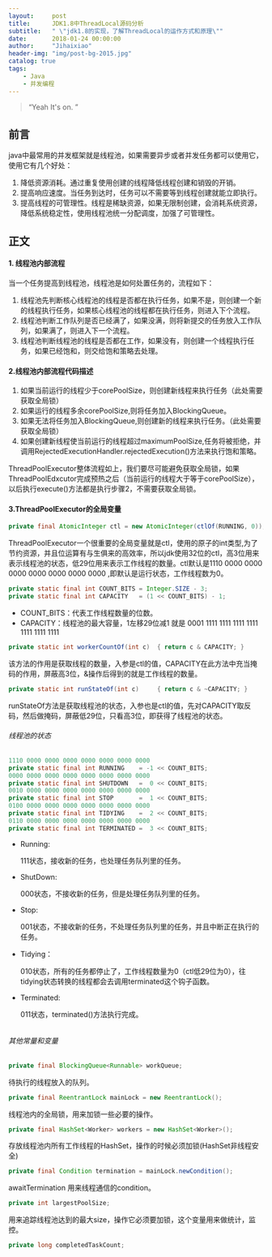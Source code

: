 ```yaml
---
layout:     post
title:      JDK1.8中ThreadLocal源码分析
subtitle:   " \"jdk1.8的实现，了解ThreadLocal的运作方式和原理\""
date:       2018-01-24 00:00:00
author:     "Jihaixiao"
header-img: "img/post-bg-2015.jpg"
catalog: true
tags:
    - Java
    - 并发编程
---
```


> “Yeah It's on. ”

## 前言

java中最常用的并发框架就是线程池，如果需要异步或者并发任务都可以使用它，使用它有几个好处：

1. 降低资源消耗。通过重复使用创建的线程降低线程创建和销毁的开销。
2. 提高响应速度。当任务到达时，任务可以不需要等到线程创建就能立即执行。
3. 提高线程的可管理性。线程是稀缺资源，如果无限制创建，会消耗系统资源，降低系统稳定性，使用线程池统一分配调度，加强了可管理性。

## 正文

#### 1. 线程池内部流程

当一个任务提高到线程池，线程池是如何处置任务的，流程如下：

1. 线程池先判断核心线程池的线程是否都在执行任务，如果不是，则创建一个新的线程执行任务，如果核心线程池的线程都在执行任务，则进入下个流程。
2. 线程池判断工作队列是否已经满了，如果没满，则将新提交的任务放入工作队列，如果满了，则进入下一个流程。
3. 线程池判断线程池的线程是否都在工作，如果没有，则创建一个线程执行任务，如果已经饱和，则交给饱和策略去处理。

#### 2.线程池内部流程代码描述

1. 如果当前运行的线程少于corePoolSize，则创建新线程来执行任务（此处需要获取全局锁）
2. 如果运行的线程多余corePoolSize,则将任务加入BlockingQueue。
3. 如果无法将任务加入BlockingQueue,则创建新的线程来执行任务。（此处需要获取全局锁）
4. 如果创建新线程使当前运行的线程超过maximumPoolSize,任务将被拒绝，并调用RejectedExecutionHandler.rejectedExecution()方法来执行饱和策略。

ThreadPoolExecutor整体流程如上，我们要尽可能避免获取全局锁，如果ThreadPoolEdxcutor完成预热之后（当前运行的线程大于等于corePoolSize），以后执行execute()方法都是执行步骤2，不需要获取全局锁。

#### 3.ThreadPoolExecutor的全局变量

```java
private final AtomicInteger ctl = new AtomicInteger(ctlOf(RUNNING, 0));
```

ThreadPoolExecutor一个很重要的全局变量就是ctl，使用的原子的int类型,为了节约资源，并且位运算有与生俱来的高效率，所以jdk使用32位的ctl，高3位用来表示线程池的状态，低29位用来表示工作线程的数量。ctl默认是1110 0000 0000 0000 0000 0000 0000 0000 ,即默认是运行状态，工作线程数为0。

```java
private static final int COUNT_BITS = Integer.SIZE - 3;
private static final int CAPACITY   = (1 << COUNT_BITS) - 1;
```

* COUNT_BITS：代表工作线程数量的位数。
* CAPACITY：线程池的最大容量，1左移29位减1 就是 0001 1111 1111 1111 1111 1111 1111 1111

```java
private static int workerCountOf(int c)  { return c & CAPACITY; }
```

该方法的作用是获取线程的数量，入参是ctl的值，CAPACITY在此方法中充当掩码的作用，屏蔽高3位，&操作后得到的就是工作线程的数量。

```java
private static int runStateOf(int c)     { return c & ~CAPACITY; }
```

runStateOf方法是获取线程池的状态，入参也是ctl的值，先对CAPACITY取反码，然后做掩码，屏蔽低29位，只看高3位，即获得了线程池的状态。

###### 线程池的状态

```java
1110 0000 0000 0000 0000 0000 0000 0000
private static final int RUNNING    = -1 << COUNT_BITS; 
0000 0000 0000 0000 0000 0000 0000 0000
private static final int SHUTDOWN   =  0 << COUNT_BITS;
0010 0000 0000 0000 0000 0000 0000 0000
private static final int STOP       =  1 << COUNT_BITS;
0100 0000 0000 0000 0000 0000 0000 0000
private static final int TIDYING    =  2 << COUNT_BITS;
0110 0000 0000 0000 0000 0000 0000 0000
private static final int TERMINATED =  3 << COUNT_BITS;
```

* Running:

  111状态，接收新的任务，也处理任务队列里的任务。

* ShutDown:

  000状态，不接收新的任务，但是处理任务队列里的任务。

* Stop:

  001状态，不接收新的任务，不处理任务队列里的任务，并且中断正在执行的任务。

* Tidying：

  010状态，所有的任务都停止了，工作线程数量为0（ctl低29位为0），往tidying状态转换的线程都会去调用terminated这个钩子函数。

* Terminated:

  011状态，terminated()方法执行完成。

  ###### 

###### 其他常量和变量



```java
private final BlockingQueue<Runnable> workQueue;
```

待执行的线程放入的队列。

```java
private final ReentrantLock mainLock = new ReentrantLock();
```

线程池内的全局锁，用来加锁一些必要的操作。

```java
private final HashSet<Worker> workers = new HashSet<Worker>();
```

存放线程池内所有工作线程的HashSet，操作的时候必须加锁(HashSet非线程安全)

```java
private final Condition termination = mainLock.newCondition();
```

awaitTermination 用来线程通信的condition。

```java
private int largestPoolSize;
```

用来追踪线程池达到的最大size，操作它必须要加锁，这个变量用来做统计，监控。

```java
private long completedTaskCount;
```